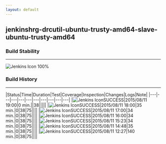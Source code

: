 ```yaml
---
layout: default
---
```

## jenkinshrg-drcutil-ubuntu-trusty-amd64-slave-ubuntu-trusty-amd64
### Build Stability
___
![Jenkins Icon](http://jenkinshrg.github.io/images/48x48/health-80plus.png)
100%
  
### Build History
___
|Status|Time|Duration|Test|Coverage|Inspection|Changes|Logs|Note|
|---|---|---|---|---|---|---|---|---|---|
|![Jenkins Icon](http://jenkinshrg.github.io/images/24x24/blue.png)SUCCESS|2015/08/11 19:00|0 min.||38|||||
|![Jenkins Icon](http://jenkinshrg.github.io/images/24x24/blue.png)SUCCESS|2015/08/11 18:00|35 min.|0|38|75||||
|![Jenkins Icon](http://jenkinshrg.github.io/images/24x24/blue.png)SUCCESS|2015/08/11 17:00|34 min.|0|38|75||||
|![Jenkins Icon](http://jenkinshrg.github.io/images/24x24/blue.png)SUCCESS|2015/08/11 16:00|34 min.|0|38|75||||
|![Jenkins Icon](http://jenkinshrg.github.io/images/24x24/blue.png)SUCCESS|2015/08/11 15:23|34 min.|0|38|75||||
|![Jenkins Icon](http://jenkinshrg.github.io/images/24x24/blue.png)SUCCESS|2015/08/11 14:48|35 min.|0|38|75||||
|![Jenkins Icon](http://jenkinshrg.github.io/images/24x24/blue.png)SUCCESS|2015/08/11 12:27|140 min.|0|38|75||||

